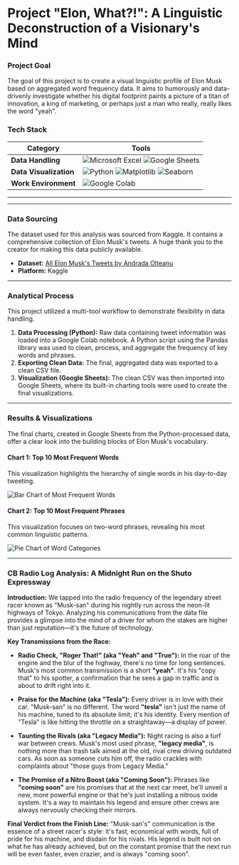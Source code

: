 # Project "Elon, What?!": A Linguistic Deconstruction of a Visionary's Mind

### Project Goal
The goal of this project is to create a visual linguistic profile of Elon Musk based on aggregated word frequency data. It aims to humorously and data-drivenly investigate whether his digital footprint paints a picture of a titan of innovation, a king of marketing, or perhaps just a man who really, really likes the word "yeah".

### Tech Stack
| Category | Tools |
|---|---|
| **Data Handling** | <img src="https://img.shields.io/badge/Microsoft%20Excel-217346?style=for-the-badge&logo=microsoftexcel&logoColor=white" alt="Microsoft Excel"/> <img src="https://img.shields.io/badge/Google%20Sheets-34A853?style=for-the-badge&logo=googlesheets&logoColor=white" alt="Google Sheets"/> |
| **Data Visualization** | <img src="https://img.shields.io/badge/Python-3776AB?style=for-the-badge&logo=python&logoColor=white" alt="Python"/> <img src="https://img.shields.io/badge/Matplotlib-E37400?style=for-the-badge&logo=matplotlib&logoColor=white" alt="Matplotlib"/> <img src="https://img.shields.io/badge/Seaborn-025E8C?style=for-the-badge&logo=seaborn&logoColor=white" alt="Seaborn"/> |
| **Work Environment** | <img src="https://img.shields.io/badge/Google%20Colab-F9AB00?style=for-the-badge&logo=googlecolab&logoColor=black" alt="Google Colab"/> |
---
---

### Data Sourcing
The dataset used for this analysis was sourced from Kaggle. It contains a comprehensive collection of Elon Musk's tweets. A huge thank you to the creator for making this data publicly available.

- **Dataset:** [All Elon Musk's Tweets by Andrada Olteanu](https://www.kaggle.com/datasets/andradaolteanu/all-elon-musks-tweets)
- **Platform:** Kaggle

---
### Analytical Process
This project utilized a multi-tool workflow to demonstrate flexibility in data handling.
1.  **Data Processing (Python):** Raw data containing tweet information was loaded into a Google Colab notebook. A Python script using the Pandas library was used to clean, process, and aggregate the frequency of key words and phrases.
2.  **Exporting Clean Data:** The final, aggregated data was exported to a clean CSV file.
3.  **Visualization (Google Sheets):** The clean CSV was then imported into Google Sheets, where its built-in charting tools were used to create the final visualizations.

---

### Results & Visualizations
The final charts, created in Google Sheets from the Python-processed data, offer a clear look into the building blocks of Elon Musk's vocabulary.

#### Chart 1: Top 10 Most Frequent Words
This visualization highlights the hierarchy of single words in his day-to-day tweeting.

![Bar Chart of Most Frequent Words](https://github.com/MagdalenaRomaniecka/Musk-Communication-Analysis/blob/main/data/images/Frequency%20a%20Token.png)

#### Chart 2: Top 10 Most Frequent Phrases
This visualization focuses on two-word phrases, revealing his most common linguistic patterns.

![Pie Chart of Word Categories](https://github.com/MagdalenaRomaniecka/Musk-Communication-Analysis/blob/main/data/images/Frequency%20a%20Token%202.png)

---

### CB Radio Log Analysis: A Midnight Run on the Shuto Expressway

**Introduction:**
We tapped into the radio frequency of the legendary street racer known as "Musk-san" during his nightly run across the neon-lit highways of Tokyo. Analyzing his communications from the data file provides a glimpse into the mind of a driver for whom the stakes are higher than just reputation—it's the future of technology.

**Key Transmissions from the Race:**

* **Radio Check, "Roger That!" (aka "Yeah" and "True"):** In the roar of the engine and the blur of the highway, there's no time for long sentences. Musk's most common transmission is a short **"yeah"**. It's his "copy that" to his spotter, a confirmation that he sees a gap in traffic and is about to drift right into it.

* **Praise for the Machine (aka "Tesla"):** Every driver is in love with their car. "Musk-san" is no different. The word **"tesla"** isn't just the name of his machine, tuned to its absolute limit; it's his identity. Every mention of "Tesla" is like hitting the throttle on a straightaway—a display of power.

* **Taunting the Rivals (aka "Legacy Media"):** Night racing is also a turf war between crews. Musk's most used phrase, **"legacy media"**, is nothing more than trash talk aimed at the old, rival crew driving outdated cars. As soon as someone cuts him off, the radio crackles with complaints about "those guys from Legacy Media."

* **The Promise of a Nitro Boost (aka "Coming Soon"):** Phrases like **"coming soon"** are his promises that at the next car meet, he'll unveil a new, more powerful engine or that he's just installing a nitrous oxide system. It's a way to maintain his legend and ensure other crews are always nervously checking their mirrors.

**Final Verdict from the Finish Line:**
"Musk-san's" communication is the essence of a street racer's style: it's fast, economical with words, full of pride for his machine, and disdain for his rivals. His legend is built not on what he has already achieved, but on the constant promise that the next run will be even faster, even crazier, and is always "coming soon".
